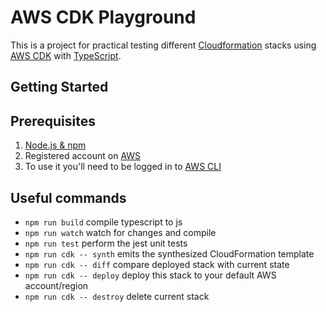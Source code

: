 # AWS CDK Playground

This is a project for practical testing different [Cloudformation](https://aws.amazon.com/cloudformation/) stacks using [AWS CDK](https://docs.aws.amazon.com/cdk/) with [TypeScript](https://www.typescriptlang.org/).

## Getting Started

## Prerequisites

1. [Node.js & npm](https://nodejs.org/en)
2. Registered account on [AWS](https://aws.amazon.com/)
3. To use it you'll need to be logged in to [AWS CLI](https://aws.amazon.com/cli/)

## Useful commands

-   `npm run build` compile typescript to js
-   `npm run watch` watch for changes and compile
-   `npm run test` perform the jest unit tests
-   `npm run cdk -- synth` emits the synthesized CloudFormation template
-   `npm run cdk -- diff` compare deployed stack with current state
-   `npm run cdk -- deploy` deploy this stack to your default AWS account/region
-   `npm run cdk -- destroy` delete current stack

